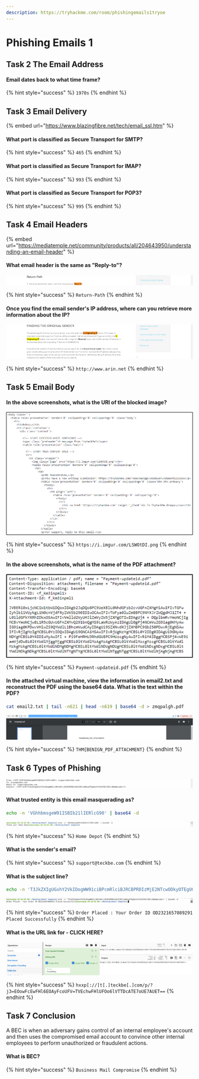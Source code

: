 ```yaml
---
description: https://tryhackme.com/room/phishingemails1tryoe
---
```


# Phishing Emails 1

## Task 2 The Email Address

#### Email dates back to what time frame?

{% hint style="success" %}
`1970s`
{% endhint %}

## Task 3 Email Delivery

{% embed url="https://www.blazingfibre.net/tech/email_ssl.htm" %}

#### What port is classified as Secure Transport for SMTP?

{% hint style="success" %}
`465`
{% endhint %}

#### What port is classified as Secure Transport for IMAP?

{% hint style="success" %}
`993`
{% endhint %}

#### What port is classified as Secure Transport for POP3?

{% hint style="success" %}
`995`
{% endhint %}

## Task 4 Email Headers

{% embed url="https://mediatemple.net/community/products/all/204643950/understanding-an-email-header" %}

#### What email header is the same as "Reply-to"?

![](<../../.gitbook/assets/Screenshot from 2022-03-20 12-56-15 (1).png>)

{% hint style="success" %}
`Return-Path`
{% endhint %}

#### Once you find the email sender's IP address, where can you retrieve more information about the IP?

![](<../../.gitbook/assets/Screenshot from 2022-03-20 12-56-50.png>)

{% hint style="success" %}
`http://www.arin.net`
{% endhint %}

## Task 5 Email Body

#### In the above screenshots, what is the URI of the blocked image?

![](<../../.gitbook/assets/image (4) (1).png>)

{% hint style="success" %}
`https://i.imgur.com/LSWOtDI.png`
{% endhint %}

#### In the above screenshots, what is the name of the PDF attachment?

![](<../../.gitbook/assets/image (1).png>)

{% hint style="success" %}
`Payment-updateid.pdf`
{% endhint %}

#### In the attached virtual machine, view the information in email2.txt and reconstruct the PDF using the base64 data. What is the text within the PDF?

```bash
cat email2.txt | tail -n621 | head -n619 | base64 -d > zmqpalgh.pdf
```

![](<../../.gitbook/assets/Screenshot from 2022-03-20 13-09-12.png>)

{% hint style="success" %}
`THM{BENIGN_PDF_ATTACHMENT}`
{% endhint %}

## Task 6 Types of Phishing

![](<../../.gitbook/assets/Screenshot from 2022-03-20 13-21-23.png>)

#### What trusted entity is this email masquerading as?

```bash
echo -n 'VGhhbmsgeW91ISBIb21lIERlcG90' | base64 -d
```

![](<../../.gitbook/assets/Screenshot from 2022-03-20 13-20-20.png>)

{% hint style="success" %}
`Home Depot`
{% endhint %}

#### What is the sender's email?

{% hint style="success" %}
`support@teckbe.com`
{% endhint %}

#### What is the subject line?

```bash
echo -n 'T3JkZXIgUGxhY2VkIDogWW91ciBPcmRlciBJRCBPRDIzMjE2NTcwODkyOTEgUGxhY2VkIFN1Y2Nlc3NmdWxseQ==' | base64 -d
```

![](<../../.gitbook/assets/Screenshot from 2022-03-20 13-18-27.png>)

{% hint style="success" %}
`Order Placed : Your Order ID OD2321657089291 Placed Successfully`
{% endhint %}

#### What is the URL link for - CLICK HERE?

![](<../../.gitbook/assets/Screenshot from 2022-03-20 13-34-50.png>)

{% hint style="success" %}
`hxxp[://]t[.]teckbe[.]com/p/?j3=EOowFcEwFHl6EOAyFcoUFV=TVEchwFHlUFOo6lVTTDcATE7oUE7AUET==`
{% endhint %}

## Task 7 Conclusion

A BEC is when an adversary gains control of an internal employee's account and then uses the compromised email account to convince other internal employees to perform unauthorized or fraudulent actions.

#### What is BEC?

{% hint style="success" %}
`Business Mail Compromise`
{% endhint %}
